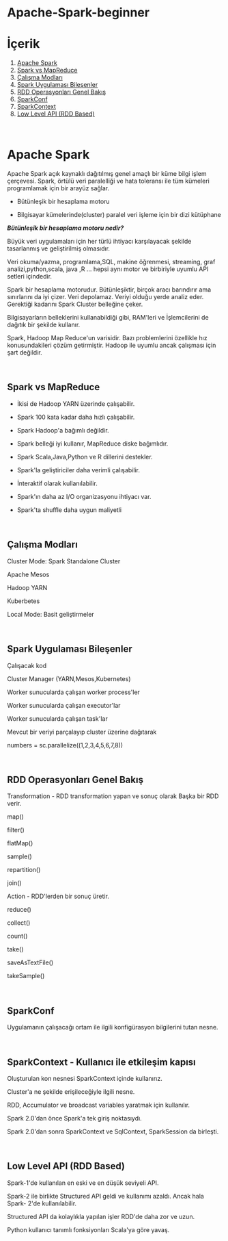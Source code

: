 # Apache-Spark-beginner

# İçerik

1. [Apache Spark](#1)
2. [Spark vs MapReduce](#2)
3. [Çalışma Modları](#3)
4. [Spark Uygulaması Bileşenler](#4)
5. [RDD Operasyonları Genel Bakış](#5)
6. [SparkConf](#6)
7. [SparkContext](#7)
8. [Low Level API (RDD Based)](#8)


<a id=1></a><br>
# Apache Spark
Apache Spark açık kaynaklı dağıtılmış genel amaçlı bir küme bilgi işlem çerçevesi. Spark, örtülü veri paralelliği ve hata toleransı ile tüm kümeleri programlamak için bir arayüz sağlar.

* Bütünleşik bir hesaplama motoru

* Bilgisayar kümelerinde(cluster) paralel veri işleme için bir dizi kütüphane

***Bütünleşik bir hesaplama motoru nedir?***

Büyük veri uygulamaları için her türlü ihtiyacı karşılayacak şekilde tasarlanmış ve geliştirilmiş olmasıdır.

Veri okuma/yazma, programlama,SQL, makine öğrenmesi, streaming, graf analizi,python,scala, java ,R ... hepsi aynı motor ve birbiriyle uyumlu API setleri içindedir.

Spark bir hesaplama motorudur. Bütünleşiktir, birçok aracı barındırır ama sınırlarını da iyi çizer. Veri depolamaz. Veriyi olduğu yerde analiz eder. Gerektiği kadarını Spark Cluster belleğine çeker.

Bilgisayarların belleklerini kullanabildiği gibi, RAM'leri ve İşlemcilerini de dağıtık bir şekilde kullanır.

Spark, Hadoop Map Reduce'un varisidir. Bazı problemlerini özellikle hız konusundakileri çözüm getirmiştir. Hadoop ile uyumlu ancak çalışması için şart değildir.

<a id=2></a><br>
## Spark vs MapReduce

* İkisi de Hadoop YARN üzerinde çalışabilir.

* Spark 100 kata kadar daha hızlı çalışabilir.

* Spark Hadoop'a bağımlı değildir.

* Spark belleği iyi kullanır, MapReduce diske bağımlıdır.

* Spark Scala,Java,Python ve R dillerini destekler.

* Spark'la geliştiriciler daha verimli çalışabilir.

* İnteraktif olarak kullanılabilir.

* Spark'ın daha az I/O organizasyonu ihtiyacı var.

* Spark'ta shuffle daha uygun maliyetli

<a id=3></a><br>
## Çalışma Modları

Cluster Mode: Spark Standalone Cluster

Apache Mesos

Hadoop YARN

Kuberbetes

Local Mode: Basit geliştirmeler

<a id=4></a><br>
## Spark Uygulaması Bileşenler

Çalışacak kod

Cluster Manager (YARN,Mesos,Kubernetes)

Worker sunucularda çalışan worker process'ler

Worker sunucularda çalışan executor'lar

Worker sunucularda çalışan task'lar

Mevcut bir veriyi parçalayıp cluster üzerine dağıtarak

numbers = sc.parallelize((1,2,3,4,5,6,7,8))

<a id=5></a><br>
## RDD Operasyonları Genel Bakış

Transformation - RDD transformation yapan ve sonuç olarak Başka bir RDD verir.

map()

filter()

flatMap()

sample()

repartition()

join()

Action - RDD'lerden bir sonuç üretir.

reduce()

collect()

count()

take()

saveAsTextFile()

takeSample()

<a id=6></a><br>
## SparkConf
Uygulamanın çalışacağı ortam ile ilgili konfigürasyon bilgilerini tutan nesne.

<a id=7></a><br>
## SparkContext - Kullanıcı ile etkileşim kapısı
Oluşturulan kon nesnesi SparkContext içinde kullanırız.

Cluster'a ne şekilde erişileceğiyle ilgili nesne.

RDD, Accumulator ve broadcast variables yaratmak için kullanılır.

Spark 2.0'dan önce Spark'a tek giriş noktasıydı.

Spark 2.0'dan sonra SparkContext ve SqlContext, SparkSession da birleşti.

<a id=8></a><br>
## Low Level API (RDD Based)
Spark-1'de kullanılan en eski ve en düşük seviyeli API.

Spark-2 ile birlikte Structured API geldi ve kullanımı azaldı. Ancak hala Spark- 2'de kullanılabilir.

Structured API da kolaylıkla yapılan işler RDD'de daha zor ve uzun.

Python kullanıcı tanımlı fonksiyonları Scala'ya göre yavaş.
